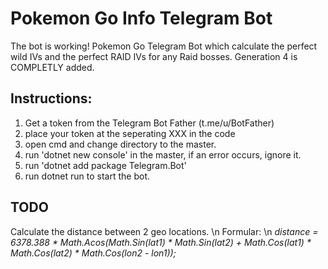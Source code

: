 # Pokemon Go Info Telegram Bot

The bot is working!
Pokemon Go Telegram Bot which calculate the perfect wild IVs and the perfect RAID IVs for any Raid bosses.
Generation 4 is COMPLETLY added.

## Instructions:

1. Get a token from the Telegram Bot Father (t.me/u/BotFather)
2. place your token at the seperating XXX in the code
3. open cmd and change directory to the master.
4. run 'dotnet new console' in the master, if an error occurs, ignore it.
5. run 'dotnet add package Telegram.Bot'
6. run dotnet run to start the bot.

## TODO
Calculate the distance between 2 geo locations. \n
Formular: \n
*distance = 6378.388 * Math.Acos(Math.Sin(lat1) * Math.Sin(lat2) + Math.Cos(lat1) * Math.Cos(lat2) * Math.Cos(lon2 - lon1));*
